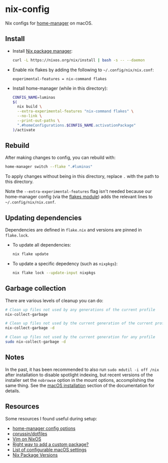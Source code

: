 # nix-config

Nix configs for [home-manager] on macOS.

## Install

* Install [Nix package manager](https://nixos.org/download.html):

    ```sh
    curl -L https://nixos.org/nix/install | bash -s -- --daemon
    ```

* Enable nix flakes by adding the following to `~/.config/nix/nix.conf`:

    ```
    experimental-features = nix-command flakes
    ```

* Install home-manager (while in this directory):

    ```sh
    CONFIG_NAME=luminas
    $(
      nix build \
      --extra-experimental-features "nix-command flakes" \
      --no-link \
      --print-out-paths \
      ".#homeConfigurations.$CONFIG_NAME.activationPackage"
    )/activate
    ```

## Rebuild

After making changes to config, you can rebuild with:

```sh
home-manager switch --flake ".#luminas"
```

To apply changes without being in this directory, replace `.` with the path to
this directory.

Note the `--extra-experimental-features` flag isn't needed because our
home-manager config (via the [flakes module]) adds the relevant lines to
`~/.config/nix/nix.conf`.

[flakes module]: ./modules/flakes/default.nix

## Updating dependencies

Dependencies are defined in `flake.nix` and versions are pinned in `flake.lock`.

* To update all dependencies:

    ```sh
    nix flake update
    ```

* To update a specific depedency (such as `nixpkgs`):

    ```sh
    nix flake lock --update-input nixpkgs
    ```

## Garbage collection

There are various levels of cleanup you can do:

```sh
# Clean up files not used by any generations of the current profile
nix-collect-garbage

# Clean up files not used by the current generation of the current profile
nix-collect-garbage -d

# Clean up files not used by the current generation for any profile
sudo nix-collect-garbage -d
```

## Notes

In the past, it has been recommended to also run `sudo mdutil -i off /nix`
after installation to disable spotlight indexing, but recent versions of the
installer set the `nobrowse` option in the mount options, accomplishing the
same thing. See the [macOS installation] section of the documentation for
details.

[macOS installation]: https://github.com/NixOS/nix/blob/ddb82ffda993d237d62d59578f7808a9d98c77fe/doc/manual/src/installation/installing-binary.md#macos-installation

## Resources

Some resources I found useful during setup:

* [home-manager config options](https://rycee.gitlab.io/home-manager/options.html)
* [cprussin/dotfiles](https://github.com/cprussin/dotfiles)
* [Vim on NixOS](https://web.archive.org/web/20200820230106/http://ivanbrennan.nyc/2018-05-09/vim-on-nixos)
* [Right way to add a custom package?](https://github.com/LnL7/nix-darwin/issues/16#issuecomment-284262711)
* [List of configurable macOS settings](https://github.com/mathiasbynens/dotfiles/blob/master/.macos)
* [Nix Package Versions](https://lazamar.co.uk/nix-versions/)

[home-manager]: https://github.com/nix-community/home-manager
[direnv-evaluation]: https://github.com/nix-community/nix-direnv/tree/40b96cbd3589fd7f06e8da9324b98aa9c2b6b594#manually-re-triggering-evaluation

